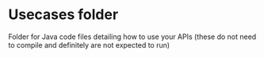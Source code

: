 # Usecases folder
Folder for Java code files detailing how to use your APIs (these do not need to compile and definitely are not expected to run)